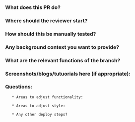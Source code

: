 ### What does this PR do?

### Where should the reviewer start?

### How should this be manually tested?

### Any background context you want to provide?

### What are the relevant functions of the branch? 

### Screenshots/blogs/tutuorials here (if appropriate):

### Questions: 

       * Areas to adjust functionality:

       * Areas to adjust style:

       * Any other deploy steps?
